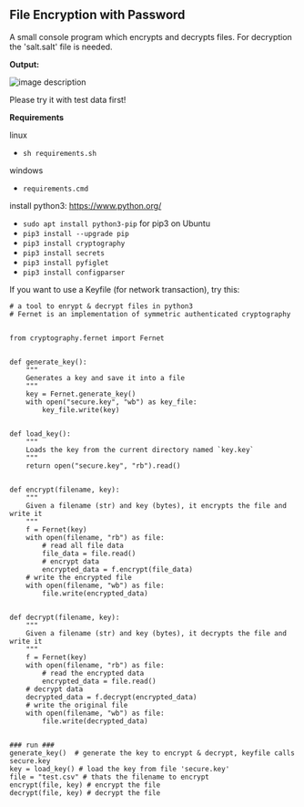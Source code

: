  
## File Encryption with Password  
A small console program which encrypts and decrypts files. For decryption the 'salt.salt' file is needed. 

**Output:**  

![image description](https://i.ibb.co/rtZwxXf/fileencrypter.png)

Please try it with test data first!  

**Requirements**

linux
- `sh requirements.sh`
 
windows  
- `requirements.cmd`  

install python3: https://www.python.org/  

* `sudo apt install python3-pip` for pip3 on Ubuntu
* `pip3 install --upgrade pip`
* `pip3 install cryptography`
* `pip3 install secrets`
* `pip3 install pyfiglet`
* `pip3 install configparser`  



If you want to use a Keyfile (for network transaction), try this:
  ``` 
  # a tool to enrypt & decrypt files in python3
  # Fernet is an implementation of symmetric authenticated cryptography

  
  from cryptography.fernet import Fernet

  
  def generate_key():
      """
      Generates a key and save it into a file
      """
      key = Fernet.generate_key()
      with open("secure.key", "wb") as key_file:
          key_file.write(key)

  
  def load_key():
      """
      Loads the key from the current directory named `key.key`
      """
      return open("secure.key", "rb").read()

  
  def encrypt(filename, key):
      """
      Given a filename (str) and key (bytes), it encrypts the file and write it
      """
      f = Fernet(key)
      with open(filename, "rb") as file:
          # read all file data
          file_data = file.read()
          # encrypt data
          encrypted_data = f.encrypt(file_data)
      # write the encrypted file
      with open(filename, "wb") as file:
          file.write(encrypted_data)


  def decrypt(filename, key):
      """
      Given a filename (str) and key (bytes), it decrypts the file and write it
      """
      f = Fernet(key)
      with open(filename, "rb") as file:
          # read the encrypted data
          encrypted_data = file.read()
      # decrypt data
      decrypted_data = f.decrypt(encrypted_data)
      # write the original file
      with open(filename, "wb") as file:
          file.write(decrypted_data)


  ### run ###
  generate_key()  # generate the key to encrypt & decrypt, keyfile calls secure.key
  key = load_key() # load the key from file 'secure.key'
  file = "test.csv" # thats the filename to encrypt
  encrypt(file, key) # encrypt the file
  decrypt(file, key) # decrypt the file
  ```

